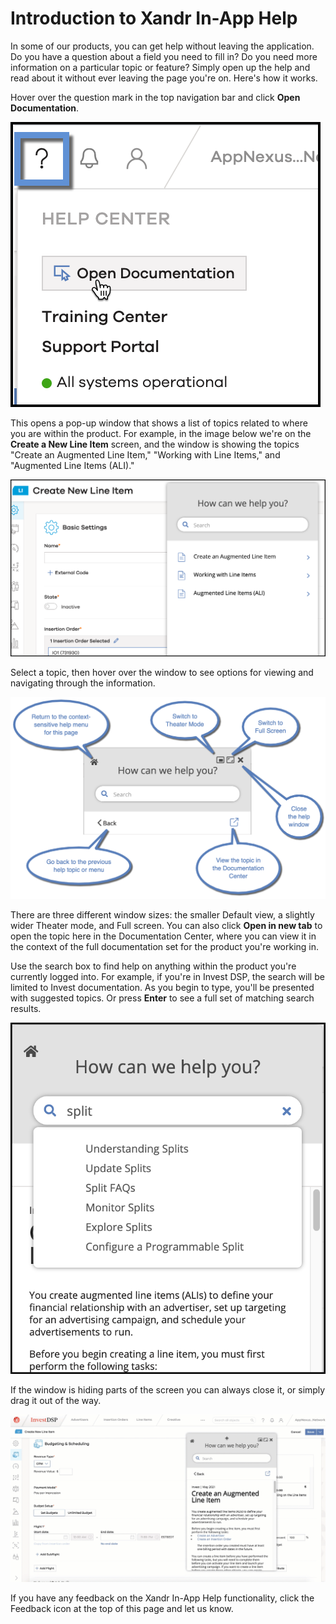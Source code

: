 # Introduction to Xandr In-App Help 

In some of our products, you can get help without leaving the application. Do you have a question about a field you need to fill in? Do you need more information on a particular topic or feature? Simply open up the help and read about it without ever leaving the page you're on. Here's how it works.

Hover over the question mark in the top navigation bar and click **Open Documentation**.

![Open Documentation](media/intro-to-in-app-help/open-help.png)



This opens a pop-up window that shows a list of topics related to where you are within the product. For example, in the image below we're on the **Create a New Line Item** screen, and the window is showing the topics "Create an Augmented Line Item," "Working with Line Items," and "Augmented Line Items \(ALI\)."

![Help window with context-sensitive menu options](media/intro-to-in-app-help/csh-menu.png)



Select a topic, then hover over the window to see options for viewing and navigating through the information.

![Viewing and navigation options](media/intro-to-in-app-help/navigation.png)



There are three different window sizes: the smaller Default view, a slightly wider Theater mode, and Full screen. You can also click **Open in new tab** to open the topic here in the Documentation Center, where you can view it in the context of the full documentation set for the product you're working in.

Use the search box to find help on anything within the product you're currently logged into. For example, if you're in Invest DSP, the search will be limited to Invest documentation. As you begin to type, you'll be presented with suggested topics. Or press **Enter** to see a full set of matching search results.

![Search for help topics](media/intro-to-in-app-help/search.png)



If the window is hiding parts of the screen you can always close it, or simply drag it out of the way.

![Move the help window](media/intro-to-in-app-help/move-window.gif)



If you have any feedback on the Xandr In-App Help functionality, click the Feedback icon at the top of this page and let us know.

